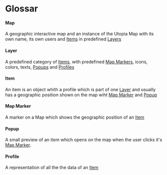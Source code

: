 # Glossar

#### Map
A geographic interactive map and an instance of the Utopia Map with its own name, its own users and [Items](#Item) in predefined [Layers](#Layer)

#### Layer
A predefined category of [Items](#Item), with predefined [Map Markers](#Map-Marker), icons, colors, texts, [Popups](#Popups) and [Profiles](#Profile)

#### Item
An item is an object whith a profile which is part of one [Layer](#Layer) and usually has a geographic position shown on the map wiht [Map Marker](#Map-Marker) and [Popup](#Popup)

#### Map Marker
A marker on a Map which shows the geographic position of an [Item](#Item)

#### Popup
A small preview of an item which opens on the map when the user clicks it's [Map Marker](#Map-Marker).

#### Profile
A representation of all the the data of an [Item](#Item)
